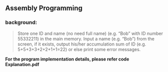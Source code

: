 ## Assembly Programming

### background:

> Store one ID and name (no need full name) (e.g. “Bob” with ID
> number 55332211) in the main memory. Input a name (e.g. “Bob”) from the screen, if it
> exists, output his/her accumulation sum of ID (e.g. 5+5+3+3+2+2+1+1=22) or else print
> some error messages.

**For the program implementation details, please refer code Explanation.pdf**

